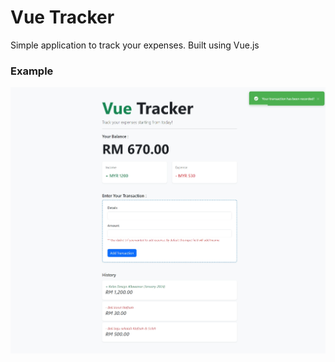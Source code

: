 # Vue Tracker

Simple application to track your expenses. Built using Vue.js

### Example

![splash-image](public/tracker-v2.png)
